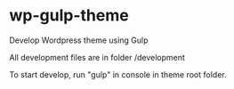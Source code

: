 # wp-gulp-theme

Develop Wordpress theme using Gulp

All development files are in folder /development

To start develop, run "gulp" in console in theme root folder.
